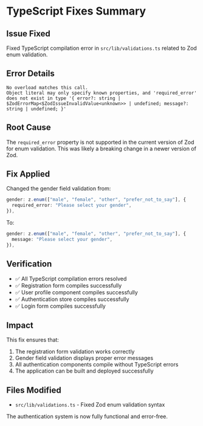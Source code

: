 # TypeScript Fixes Summary

## Issue Fixed
Fixed TypeScript compilation error in `src/lib/validations.ts` related to Zod enum validation.

## Error Details
```
No overload matches this call.
Object literal may only specify known properties, and 'required_error' does not exist in type '{ error?: string | $ZodErrorMap<$ZodIssueInvalidValue<unknown>> | undefined; message?: string | undefined; }'
```

## Root Cause
The `required_error` property is not supported in the current version of Zod for enum validation. This was likely a breaking change in a newer version of Zod.

## Fix Applied
Changed the gender field validation from:
```typescript
gender: z.enum(["male", "female", "other", "prefer_not_to_say"], {
  required_error: "Please select your gender",
}),
```

To:
```typescript
gender: z.enum(["male", "female", "other", "prefer_not_to_say"], {
  message: "Please select your gender",
}),
```

## Verification
- ✅ All TypeScript compilation errors resolved
- ✅ Registration form compiles successfully
- ✅ User profile component compiles successfully
- ✅ Authentication store compiles successfully
- ✅ Login form compiles successfully

## Impact
This fix ensures that:
1. The registration form validation works correctly
2. Gender field validation displays proper error messages
3. All authentication components compile without TypeScript errors
4. The application can be built and deployed successfully

## Files Modified
- `src/lib/validations.ts` - Fixed Zod enum validation syntax

The authentication system is now fully functional and error-free.